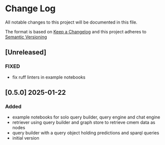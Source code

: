 # Change Log

All notable changes to this project will be documented in this file.

The format is based on [Keep a Changelog](http://keepachangelog.com/) and this project adheres to [Semantic Versioning](https://semver.org/)

## [Unreleased]

### FIXED

- fix ruff linters in example notebooks

## [0.5.0] 2025-01-22

### Added

- example notebooks for solo query builder, query engine and chat engine
- retriever using query builder and graph store to retrieve cmem data as nodes
- query builder with a query object holding predictions and sparql queries
- initial version

